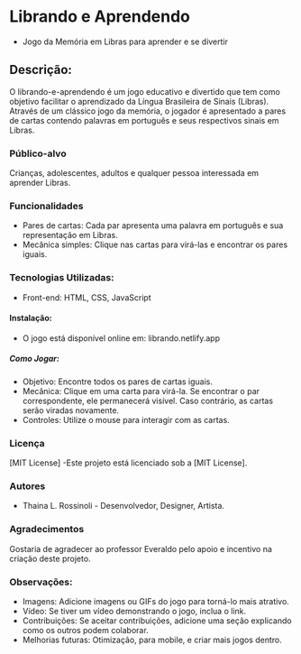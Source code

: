# Librando e Aprendendo
 * Jogo da Memória em Libras para aprender e se divertir
## Descrição:
O librando-e-aprendendo é um jogo educativo e divertido que tem como objetivo facilitar o aprendizado da Língua Brasileira de Sinais (Libras). Através de um clássico jogo da memória, o jogador é apresentado a pares de cartas contendo palavras em português e seus respectivos sinais em Libras.
### Público-alvo
Crianças, adolescentes, adultos e qualquer pessoa interessada em aprender Libras.
### Funcionalidades
* Pares de cartas: Cada par apresenta uma palavra em português e sua representação em Libras.
* Mecânica simples: Clique nas cartas para virá-las e encontrar os pares iguais.

### Tecnologias Utilizadas:
 * Front-end: HTML, CSS, JavaScript
#### Instalação:
 * O jogo está disponível online em: librando.netlify.app
##### Como Jogar:
 * Objetivo: Encontre todos os pares de cartas iguais.
 * Mecânica: Clique em uma carta para virá-la. Se encontrar o par correspondente, ele permanecerá visível. Caso contrário, as cartas serão viradas novamente.
 * Controles: Utilize o mouse para interagir com as cartas.
### Licença
[MIT License]
-Este projeto está licenciado sob a [MIT License].
### Autores
* Thaina L. Rossinoli - Desenvolvedor, Designer, Artista.

### Agradecimentos
Gostaria de agradecer ao professor Everaldo pelo apoio e incentivo na criação deste projeto.

### Observações:
* Imagens: Adicione imagens ou GIFs do jogo para torná-lo mais atrativo.
* Vídeo: Se tiver um vídeo demonstrando o jogo, inclua o link.
* Contribuições: Se aceitar contribuições, adicione uma seção explicando como os outros podem colaborar.
* Melhorias futuras: Otimização, para mobile, e criar mais jogos dentro.

